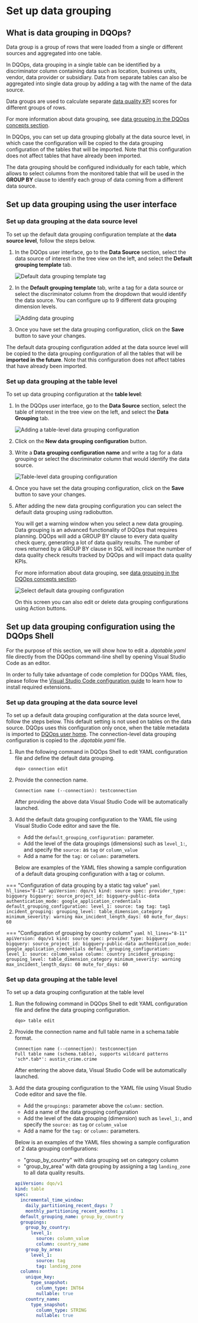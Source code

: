 # Set up data grouping

## What is data grouping in DQOps?

Data group is a group of rows that were loaded from a single or different sources and aggregated into one table. 

In  DQOps, data grouping in a single table can be identified by a discriminator column containing data such as location, business units,
vendor, data provider or subsidiary. Data from separate tables can also be aggregated into single data group by adding a tag with the name
of the data source.

Data groups are used to calculate separate [data quality KPI](../dqo-concepts/data-quality-kpis.md) scores for
different groups of rows. 

For more information about data grouping, see [data grouping in the DQOps concepts section](../dqo-concepts/data-grouping/data-grouping.md).

In DQOps, you can set up data grouping globally at the data source level, in which case the configuration will be copied to the data grouping
configuration of the tables that will be imported. Note that this configuration does not affect tables that have already been imported.

The data grouping should be configured individually for each table, which allows to select columns from the monitored
table that will be used in the **GROUP BY** clause to identify each group of data coming from a different data source.


## Set up data grouping using the user interface

### **Set up data grouping at the data source level**

To set up the default data grouping configuration template at the **data source level**, follow the steps below.

1. In the DQOps user interface, go to the **Data Source** section, select the data source of interest in the tree view on the left,
    and select the **Default grouping template** tab.

    ![Default data grouping template tag](https://dqops.com/docs/images/working-with-dqo/set-up-data-grouping/default-data-grouping-template.png)

2. In the **Default grouping template** tab, write a tag for a data source or select the discriminator column from the dropdown that would
    identify the data source. You can configure up to 9 different data grouping dimension levels.

    ![Adding data grouping](https://dqops.com/docs/images/working-with-dqo/set-up-data-grouping/adding-data-grouping.png)

3. Once you have set the data grouping configuration, click on the **Save** button to save your changes.

The default data grouping configuration added at the data source level will be copied to the data grouping configuration of all the 
tables that will be **imported in the future**. Note that this configuration does not affect tables that have already been imported.

### **Set up data grouping at the table level**

To set up data grouping configuration at the **table level**:

1.  In the DQOps user interface, go to the **Data Source** section, select the table of interest in the tree view on the left,
    and select the **Data Grouping** tab.

    ![Adding a table-level data grouping configuration](https://dqops.com/docs/images/working-with-dqo/set-up-data-grouping/adding-table-level-data-grouping.png)

2. Click on the **New data grouping configuration** button.

3. Write a **Data grouping configuration name** and write a tag for a data grouping or select the discriminator column 
    that would identify the data source.

    ![Table-level data grouping configuration](https://dqops.com/docs/images/working-with-dqo/set-up-data-grouping/table-level-data-grouping-configuration.png)

4. Once you have set the data grouping configuration, click on the **Save** button to save your changes.

5. After adding the new data grouping configuration you can select the default data grouping using radiobutton. 
    
    You will get a warning window when you select a new data grouping. Data grouping is an advanced functionality of DQOps
    that requires planning. DQOps will add a GROUP BY clause to every data quality check query, generating a lot of data
    quality results. The number of rows returned by a GROUP BY clause in SQL will increase the number of data quality 
    check results tracked by DQOps and will impact data quality KPIs.

    For more information about data grouping, see [data grouping in the DQOps concepts section](../dqo-concepts/data-grouping/data-grouping.md).

    ![Select default data grouping configuration](https://dqops.com/docs/images/working-with-dqo/set-up-data-grouping/select-default-data-grouping-configuration.png)
    
    On this screen you can also edit or delete data grouping configurations using Action buttons. 


## Set up data grouping configuration using the DQOps Shell

For the purpose of this section, we will show how to edit a *.dqotable.yaml* file directly from the DQOps command-line shell
by opening Visual Studio Code as an editor.

In order to fully take advantage of code completion for DQOps YAML files, please follow
the [Visual Studio Code configuration guide](../integrations/visual-studio-code/index.md) to learn how to install
required extensions.

### **Set up data grouping at the data source level**

To set up a default data grouping configuration at the data source level, follow the steps below.
This default setting is not used on tables on the data source. DQOps uses this configuration only once, when the
table metadata is imported to [DQOps user home](../dqo-concepts/home-folders/dqops-user-home.md). The connection-level
data grouping configuration is copied to the *.dqotable.yaml* file.

1. Run the following command in DQOps Shell to edit YAML configuration file and define the default data grouping.

    ```
    dqo> connection edit
    ```

2. Provide the connection name.

    ```
    Connection name (--connection): testconnection
    ```
   
    After providing the above data Visual Studio Code will be automatically launched.

3. Add the default data grouping configuration to the YAML file using Visual Studio Code editor and save the file.

    - Add the `default_grouping_configuration:` parameter. 
    - Add the level of the data groupings (dimensions) such as `level_1:`, and specify the `source:` as `tag` or `column_value`
    - Add a name for the `tag:` or `column:` parameters. 

    Below are examples of the YAML files showing a sample configuration of a default data grouping configuration with a tag or column. 

=== "Configuration of data grouping by a static tag value"
    ```yaml hl_lines="8-11"
    apiVersion: dqo/v1
    kind: source
    spec:
      provider_type: bigquery
      bigquery:
        source_project_id: bigquery-public-data
        authentication_mode: google_application_credentials
      default_grouping_configuration:
        level_1:
          source: tag
          tag: tag1
      incident_grouping:
        grouping_level: table_dimension_category
        minimum_severity: warning
        max_incident_length_days: 60
        mute_for_days: 60
    ```

=== "Configuration of grouping by country column"
    ```yaml hl_lines="8-11"
    apiVersion: dqo/v1
    kind: source
    spec:
      provider_type: bigquery
      bigquery:
        source_project_id: bigquery-public-data
        authentication_mode: google_application_credentials
      default_grouping_configuration:
        level_1:
          source: column_value
          column: country
      incident_grouping:
        grouping_level: table_dimension_category
        minimum_severity: warning
        max_incident_length_days: 60
        mute_for_days: 60
    ```

### **Set up data grouping at the table level**

To set up a data grouping configuration at the table level

1. Run the following command in DQOps Shell to edit YAML configuration file and define the data grouping configuration.

    ```
    dqo> table edit
    ```

2. Provide the connection name and full table name in a schema.table format.

    ```
    Connection name (--connection): testconnection
    Full table name (schema.table), supports wildcard patterns 'sch*.tab*': austin_crime.crime
    ```
   
   After entering the above data, Visual Studio Code will be automatically launched.

3. Add the data grouping configuration to the YAML file using Visual Studio Code editor and save the file.

    - Add the `groupings:` parameter above the `column:` section.
    - Add a name of the data grouping configuration
    - Add the level of the data grouping (dimension) such as `level_1:`, and specify the `source:` as `tag` or `column_value`
    - Add a name for the `tag:` or `column:` parameters.

    Below is an examples of the YAML files showing a sample configuration of 2 data grouping configurations: 

    - "group_by_country" with data grouping set on category column
    - "group_by_area" with data grouping by assigning a tag `landing_zone` to all data quality results.

    ``` yaml hl_lines="7-16"
    apiVersion: dqo/v1
    kind: table
    spec:
      incremental_time_window:
        daily_partitioning_recent_days: 7
        monthly_partitioning_recent_months: 1
      default_grouping_name: group_by_country
      groupings:
        group_by_country:
          level_1:
            source: column_value
            column: country_name
        group_by_area:
          level_1:
            source: tag
            tag: landing_zone
      columns:
        unique_key:
          type_snapshot:
            column_type: INT64
            nullable: true
        country_name:
          type_snapshot:
            column_type: STRING
            nullable: true
    ```